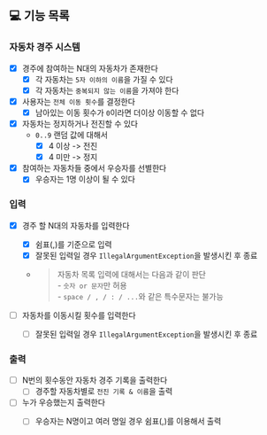 ## 💻 기능 목록

### 자동차 경주 시스템

- [X] 경주에 참여하는 N대의 자동차가 존재한다
    - [X] 각 자동차는 `5자 이하의 이름`을 가질 수 있다
    - [X] 각 자동차는 `중복되지 않는 이름`을 가져야 한다
- [X] 사용자는 `전체 이동 횟수`를 결정한다
    - [X] 남아있는 이동 횟수가 `0`이라면 더이상 이동할 수 없다
- [X] 자동차는 정지하거나 전진할 수 있다
    - `0..9` 랜덤 값에 대해서
        - [X] 4 이상 -> 전진
        - [X] 4 미만 -> 정지
- [X] 참여하는 자동차들 중에서 우승자를 선별한다
    - [X] 우승자는 1명 이상이 될 수 있다

### 입력

- [X] 경주 할 N대의 자동차를 입력한다
    - [X] 쉼표(,)를 기준으로 입력
    - [X] 잘못된 입력일 경우 `IllegalArgumentException`을 발생시킨 후 종료
    - > 자동차 목록 입력에 대해서는 다음과 같이 판단<br> - `숫자 or 문자`만 허용<br> - `space / , / : / ...`와 같은 특수문자는 불가능

- [ ] 자동차를 이동시킬 횟수를 입력한다
    - [ ] 잘못된 입력일 경우 `IllegalArgumentException`을 발생시킨 후 종료

### 출력

- [ ] N번의 횟수동안 자동차 경주 기록을 출력한다
    - [ ] 경주할 자동차별로 `전진 기록 & 이름`을 출력
- [ ] 누가 우승했는지 출력한다
    - [ ] 우승자는 N명이고 여러 명일 경우 쉼표(,)를 이용해서 출력

